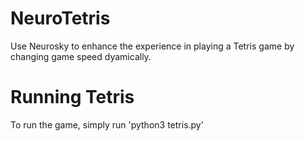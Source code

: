 # NeuroTetris
Use Neurosky to enhance the experience in playing a Tetris game by changing game speed dyamically.

# Running Tetris
To run the game, simply run 'python3 tetris.py'
